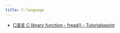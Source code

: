 ```yaml
---
title: C-language
---
```


- [C语言 C library function - fread\(\) - Tutorialspoint](https://www.tutorialspoint.com/c_standard_library/c_function_fread.htm)
